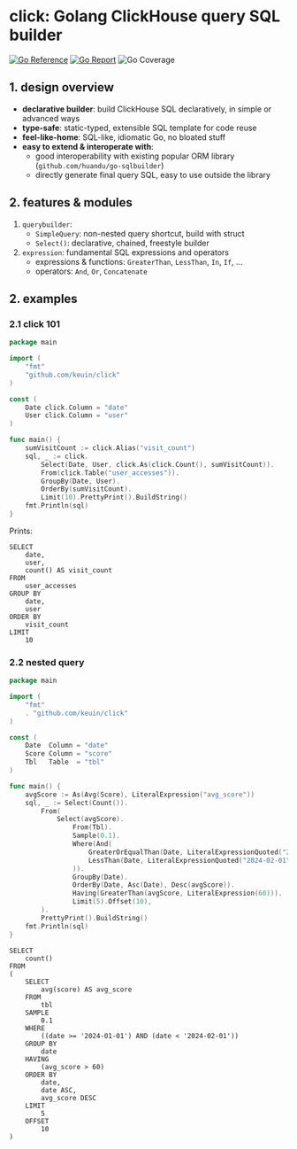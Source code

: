 # click: Golang ClickHouse query SQL builder

[![Go Reference](https://pkg.go.dev/badge/image)](https://pkg.go.dev/github.com/keuin/click)
[![Go Report](https://goreportcard.com/badge/github.com/keuin/click)](https://goreportcard.com/report/github.com/keuin/click)
![Go Coverage](https://github.com/keuin/click/wiki/coverage.svg)

## 1. design overview

- **declarative builder**: build ClickHouse SQL declaratively, in simple or advanced ways
- **type-safe**: static-typed, extensible SQL template for code reuse
- **feel-like-home**: SQL-like, idiomatic Go, no bloated stuff
- **easy to extend & interoperate with**:
    + good interoperability with existing popular ORM library (`github.com/huandu/go-sqlbuilder`)
    + directly generate final query SQL, easy to use outside the library

## 2. features & modules

1. `querybuilder`:
    + `SimpleQuery`: non-nested query shortcut, build with struct
    + `Select()`: declarative, chained, freestyle builder
2. `expression`: fundamental SQL expressions and operators
    + expressions & functions: `GreaterThan`, `LessThan`, `In`, `If`, ...
    + operators: `And`, `Or`, `Concatenate`

## 2. examples

### 2.1 click 101

```go
package main

import (
	"fmt"
	"github.com/keuin/click"
)

const (
	Date click.Column = "date"
	User click.Column = "user"
)

func main() {
	sumVisitCount := click.Alias("visit_count")
	sql, _ := click.
		Select(Date, User, click.As(click.Count(), sumVisitCount)).
		From(click.Table("user_accesses")).
		GroupBy(Date, User).
		OrderBy(sumVisitCount).
		Limit(10).PrettyPrint().BuildString()
	fmt.Println(sql)
}
```

Prints:

```clickhouse
SELECT
    date,
    user,
    count() AS visit_count
FROM
    user_accesses
GROUP BY
    date,
    user
ORDER BY
    visit_count
LIMIT
    10
```

### 2.2 nested query


```go
package main

import (
	"fmt"
	. "github.com/keuin/click"
)

const (
	Date  Column = "date"
	Score Column = "score"
	Tbl   Table  = "tbl"
)

func main() {
	avgScore := As(Avg(Score), LiteralExpression("avg_score"))
	sql, _ := Select(Count()).
		From(
			Select(avgScore).
				From(Tbl).
				Sample(0.1).
				Where(And(
					GreaterOrEqualThan(Date, LiteralExpressionQuoted("2024-01-01")),
					LessThan(Date, LiteralExpressionQuoted("2024-02-01")),
				)).
				GroupBy(Date).
				OrderBy(Date, Asc(Date), Desc(avgScore)).
				Having(GreaterThan(avgScore, LiteralExpression(60))).
				Limit(5).Offset(10),
		).
		PrettyPrint().BuildString()
	fmt.Println(sql)
}
```

```clickhouse
SELECT
	count()
FROM
(
	SELECT
		avg(score) AS avg_score
	FROM
		tbl
	SAMPLE
		0.1
	WHERE
		((date >= '2024-01-01') AND (date < '2024-02-01'))
	GROUP BY
        date
    HAVING
        (avg_score > 60)
	ORDER BY
		date,
		date ASC,
		avg_score DESC
	LIMIT
		5
	OFFSET
		10
)
```
